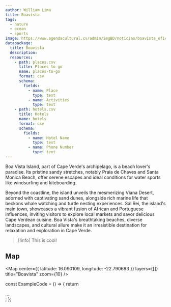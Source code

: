 ```yaml
---
author: William Lima
title: Boavista
tags:
  - nature
  - ocean
  - sports
image: https://www.agendacultural.cv/admin/imgBD/noticias/boavista_oficial02122020.jpg
datapackage:
  title: Boavista
  description:
  resources:
    - path: places.csv
      title: Places to go
      name: places-to-go
      format: csv
      schema:
        fields:
          - name: Place
            type: text
          - name: Activities
            type: text
    - path: hotels.csv
      title: Hotels
      name: hotels
      format: csv
      schema:
        fields:
          - name: Hotel Name
            type: text
          - name: Phone Number
            type: text
---
```


Boa Vista Island, part of Cape Verde's archipelago, is a beach lover's paradise. Its pristine sandy stretches, notably Praia de Chaves and Santa Monica Beach, offer serene escapes and ideal conditions for water sports like windsurfing and kiteboarding.

Beyond the coastline, the island unveils the mesmerizing Viana Desert, adorned with captivating sand dunes, alongside rich marine life that beckons whale watching and turtle nesting experiences. Sal Rei, the island's main town, showcases a vibrant fusion of African and Portuguese influences, inviting visitors to explore local markets and savor delicious Cape Verdean cuisine. Boa Vista's breathtaking beaches, diverse landscapes, and cultural allure make it an irresistible destination for relaxation and exploration in Cape Verde.

> [!info] This is cool!

## Map

<Map
center={{
  latitude: 16.090109,
  longitude: -22.790683
}}
layers={[]}
title="Boavista"
zoom={10}
/>

const ExampleCode = () => {
return <div> .... </div>;
};
